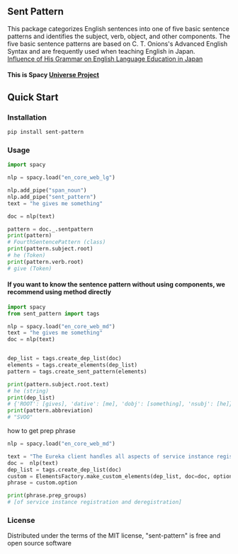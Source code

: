 ## Sent Pattern
This package categorizes English sentences into one of five basic sentence patterns and identifies the subject, verb, object, and other components. The five basic sentence patterns are based on C. T. Onions's Advanced English Syntax and are frequently used when teaching English in Japan.<br>
[Influence of His Grammar on English Language Education in Japan ](https://www.intcul.tohoku.ac.jp/ronshu/vol17/12.pdf)

#### This is Spacy [Universe Project](https://spacy.io/universe/project/sent-pattern)
## Quick Start

### Installation
```bash
pip install sent-pattern
```

### Usage

```py
import spacy

nlp = spacy.load("en_core_web_lg")

nlp.add_pipe("span_noun")
nlp.add_pipe("sent_pattern")
text = "he gives me something"

doc = nlp(text)

pattern = doc._.sentpattern
print(pattern) 
# FourthSentencePattern (class)
print(pattern.subject.root)
# he (Token)
print(pattern.verb.root)
# give (Token)
```



#### If you want to know the sentence pattern without using components, we recommend using method directly

```py
import spacy
from sent_pattern import tags

nlp = spacy.load("en_core_web_md")
text = "he gives me something"
doc = nlp(text)


dep_list = tags.create_dep_list(doc)
elements = tags.create_elements(dep_list)
pattern = tags.create_sent_pattern(elements)

print(pattern.subject.root.text)
# he (string)
print(dep_list)
# {'ROOT': [gives], 'dative': [me], 'dobj': [something], 'nsubj': [he]}
print(pattern.abbreviation)
# "SVOO"


```

how to get prep phrase
```py
nlp = spacy.load("en_core_web_md")

text = "The Eureka client handles all aspects of service instance registration and deregistration"
doc =  nlp(text)
dep_list = tags.create_dep_list(doc)
custom = ElementsFactory.make_custom_elements(dep_list, doc=doc, option="prep")
phrase = custom.option

print(phrase.prep_groups)
# [of service instance registration and deregistration]
```


### License
Distributed under the terms of the MIT license, "sent-pattern" is free and open source software


